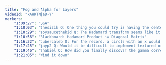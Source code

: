 ```yaml
---
title: "Fog and Alpha for Layers"
videoId: "kAHKTNjaD-Y"
markers:
    "1:09:27": "Q&A"
    "1:10:03": "thesizik Q: One thing you could try is having the center of the perspective projection be the player's position, so things on other levels line up straight"
    "1:10:29": "soysaucethekid Q: The Hadamard transform seems like it can be used for a lot of things. What is it doing in handmade_world.cpp in the subtract function?"
    "1:10:56": "Blackboard: Hadamard Product ~= Diagonal Matrix"
    "1:16:32": "cubercaleb Q: For the record, a circle with an x would be the tensor product"
    "1:17:25": "jayp2 Q: Would it be difficult to implement textured or just different fog colors, so you could make, for instance, vignetted fog?"
    "1:19:46": "shabiel Q: How did you finally discover the gamma correction bug? What was the clue that made you say ah ha?"
    "1:21:05": "Wind it down"
---
```

